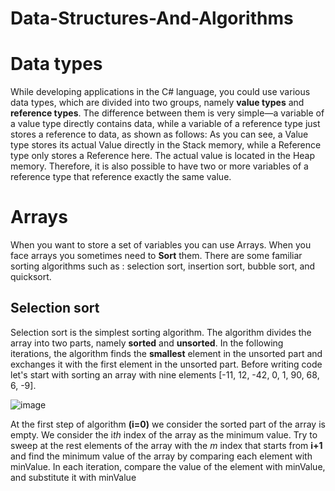 # Data-Structures-And-Algorithms

# Data types

While developing applications in the C# language, you could use various data types, which are divided into two groups, namely **value types** and **reference types**. 
The difference between them is very simple—a variable of a value type directly contains data, while a variable of a reference type just stores a reference to data, as shown as follows:
As you can see, a Value type stores its actual Value directly in the Stack memory, while a Reference type only stores a Reference here. The actual value is located in the Heap memory. Therefore, it is also possible to have two or more variables of a reference type that reference exactly the same value.




# Arrays
When you want to store a set of variables you can use Arrays. When you face arrays you sometimes need to **Sort** them. There are some familiar sorting algorithms such as :
selection sort, insertion sort, bubble sort, and quicksort.

## Selection sort
Selection sort is the simplest sorting algorithm. The algorithm divides the array into two parts, namely **sorted** and **unsorted**. In the following iterations, the algorithm finds the **smallest** element in the unsorted part and exchanges it with the first element in the unsorted part. Before writing code let's start with sorting an array with nine elements [-11, 12, -42, 0, 1, 90, 68, 6, -9].

![image](https://github.com/imansafari1991/Csharp-Data-Structures-And-Algorithms/assets/52294855/915d61e9-0f5e-4be8-a977-707bcfd8d274)

At the first step of algorithm **(i=0)** we consider the sorted part of the array is empty. We consider the i*th* index of the array as the minimum value. Try to sweep at the rest elements of the array with the *m* index that starts from **i+1** and find the minimum value of the array by comparing each element with minValue. In each iteration, compare the value of the element with minValue, and substitute it with minValue 


